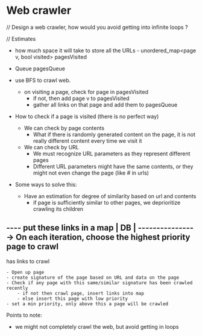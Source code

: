 # Web crawler



// Design a web crawler, how would you avoid getting into infinite loops ?

// Estimates
  - how much space it will take to store all the URLs - unordered_map<page v, bool visited> pagesVisited
  - Queue<page> pagesQueue
  - use BFS to crawl web.
  	- on visiting a page, check for page in pagesVisited
  		- if not, then add page v to pagesVisited
		- gather all links on that page and add them to pagesQueue


 - How to check if a page is visited (there is no perfect way)
 	- We can check by page contents
 		- What if there is randomly generated content on the page, it is not really different content every time we visit it
 	- We can check by URL
 		- We must recognize URL parameters as they represent different pages
 		- Different URL parameters might have the same contents, or they might not even change the page (like # in urls)

 - Some ways to solve this:
 	- Have an estimation for degree of similarity based on url and contents
 		- if page is sufficiently similar to other pages, we deprioritize crawling its children

 ----   put these links in a map
| DB | ----------------> On each iteration, choose the highest priority page to crawl
 ----
 has links to crawl

 	- Open up page
 	- create signature of the page based on URL and data on the page
 	- Check if any page with this same/similar signature has been crawled recently
 		- if not then crawl page, insert links into map
 		- else insert this page with low priority
 	- set a min priority, only above this a page will be crawled

Points to note:
 - we might not completely crawl the web, but avoid getting in loops
